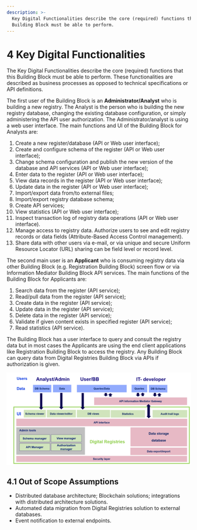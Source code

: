 ```yaml
---
description: >-
  Key Digital Functionalities describe the core (required) functions that this
  Building Block must be able to perform.
---
```


# 4 Key Digital Functionalities

The Key Digital Functionalities describe the core (required) functions that this Building Block must be able to perform. These functionalities are described as business processes as opposed to technical specifications or API definitions.

The first user of the Building Block is an **Administrator/Analyst** who is building a new registry. The Analyst is the person who is building the new registry database, changing the existing database configuration, or simply administering the API user authorization. The Administrator/analyst is using a web user interface. The main functions and UI of the Building Block for Analysts are:

1. Create a new register/database (API or Web user interface);
2. Create and configure schema of the register (API or Web user interface);
3. Change schema configuration and publish the new version of the database and API services (API or Web user interface);
4. Enter data to the register (API or Web user interface);
5. View data records in the register (API or Web user interface);
6. Update data in the register (API or Web user interface);
7. Import/export data from/to external files;
8. Import/export registry database schema;
9. Create API services;
10. View statistics (API or Web user interface);
11. Inspect transaction log of registry data operations (API or Web user interface).
12. Manage access to registry data. Authorize users to see and edit registry records or data fields (Attribute-Based Access Control management).
13. Share data with other users via e-mail, or via unique and secure Uniform Resource Locator (URL) sharing can be field level or record level.

The second main user is an **Applicant** who is consuming registry data via other Building Block (e.g. Registration Building Block) screen flow or via Information Mediator Building Block API services. The main functions of the Building Block for Applicants are:

1. Search data from the register (API service);
2. Read/pull data from the register (API service);
3. Create data in the register (API service);
4. Update data in the register (API service);
5. Delete data in the register (API service);
6. Validate if given content exists in specified register (API service);
7. Read statistics (API service).

The Building Block has a user interface to query and consult the registry data but in most cases the Applicants are using the end client applications like Registration Building Block to access the registry. Any Building Block can query data from Digital Registries Building Block via APIs if authorization is given.

![Digital registries functional components](<.gitbook/assets/image3 (1) (1).png>)

## 4.1 Out of Scope Assumptions

* Distributed database architecture; Blockchain solutions; integrations with distributed architecture solutions.
* Automated data migration from Digital Registries solution to external databases.
* Event notification to external endpoints.
